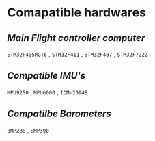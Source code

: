 # Comapatible hardwares 

## *Main Flight controller computer* 
```STM32F405RGT6``` , ```STM32F411``` , ```STM32F407``` , ```STM32F722Z```

## *Compatible IMU's* 
```MPU9250``` , ```MPU6000``` , ```ICM-20948```
## *Compatilbe Barometers*
```BMP280``` , ```BMP390```

